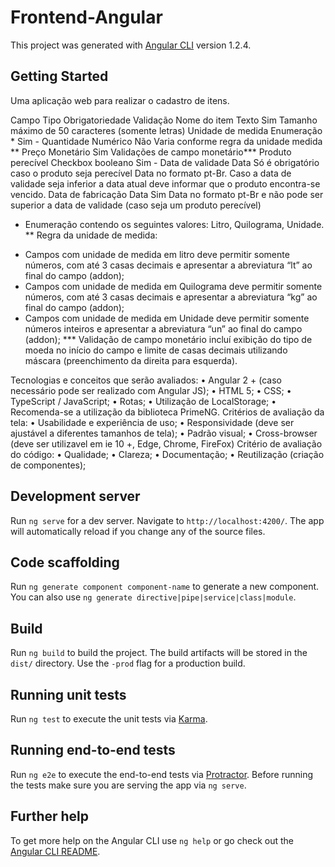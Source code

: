 # Frontend-Angular

This project was generated with [Angular CLI](https://github.com/angular/angular-cli) version 1.2.4.

## Getting Started

Uma aplicação web para realizar o cadastro de itens.

Campo Tipo Obrigatoriedade Validação
Nome do item Texto Sim Tamanho máximo de 50 caracteres
(somente letras)
Unidade de medida Enumeração * Sim -
Quantidade Numérico Não Varia conforme regra da unidade
medida **
Preço Monetário Sim Validações de campo monetário***
Produto perecível Checkbox booleano Sim -
Data de validade Data Só é obrigatório
caso o produto seja
perecível
Data no formato pt-Br. Caso a data
de validade seja inferior a data atual
deve informar que o produto
encontra-se vencido.
Data de fabricação Data Sim Data no formato pt-Br e não pode
ser superior a data de validade
(caso seja um produto perecível)
* Enumeração contendo os seguintes valores: Litro, Quilograma, Unidade.
** Regra da unidade de medida:
- Campos com unidade de medida em litro deve permitir somente números, com até 3 casas decimais e apresentar a
abreviatura “lt” ao final do campo (addon);
- Campos com unidade de medida em Quilograma deve permitir somente números, com até 3 casas decimais e
apresentar a abreviatura “kg” ao final do campo (addon);
- Campos com unidade de medida em Unidade deve permitir somente números inteiros e apresentar a abreviatura “un”
ao final do campo (addon);
*** Validação de campo monetário incluí exibição do tipo de moeda no início do campo e limite de casas decimais
utilizando máscara (preenchimento da direita para esquerda).

Tecnologias e conceitos que serão avaliados:
• Angular 2 + (caso necessário pode ser realizado com Angular JS);
• HTML 5;
• CSS;
• TypeScript / JavaScript;
• Rotas;
• Utilização de LocalStorage;
• Recomenda-se a utilização da biblioteca PrimeNG.
Critérios de avaliação da tela:
• Usabilidade e experiência de uso;
• Responsividade (deve ser ajustável a diferentes tamanhos de tela);
• Padrão visual;
• Cross-browser (deve ser utilizavel em ie 10 +, Edge, Chrome, FireFox)
Critério de avaliação do código:
• Qualidade;
• Clareza;
• Documentação;
• Reutilização (criação de componentes);


## Development server

Run `ng serve` for a dev server. Navigate to `http://localhost:4200/`. The app will automatically reload if you change any of the source files.

## Code scaffolding

Run `ng generate component component-name` to generate a new component. You can also use `ng generate directive|pipe|service|class|module`.

## Build

Run `ng build` to build the project. The build artifacts will be stored in the `dist/` directory. Use the `-prod` flag for a production build.

## Running unit tests

Run `ng test` to execute the unit tests via [Karma](https://karma-runner.github.io).

## Running end-to-end tests

Run `ng e2e` to execute the end-to-end tests via [Protractor](http://www.protractortest.org/).
Before running the tests make sure you are serving the app via `ng serve`.

## Further help

To get more help on the Angular CLI use `ng help` or go check out the [Angular CLI README](https://github.com/angular/angular-cli/blob/master/README.md).
